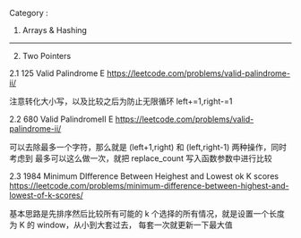 
Category : 

1. Arrays & Hashing


---


2. Two Pointers

2.1 125 Valid Palindrome E https://leetcode.com/problems/valid-palindrome-ii/

注意转化大小写，以及比较之后为防止无限循环 left+=1,right-=1

2.2 680 Valid PalindromeII E https://leetcode.com/problems/valid-palindrome-ii/

可以去除最多一个字符，那么就是 (left+1,right) 和 (left,right-1) 两种操作，同时考虑到
最多可以这么做一次，就把 replace_count 写入函数参数中进行比较

2.3 1984 Minimum DIfference Between Heighest and Lowest ok K scores https://leetcode.com/problems/minimum-difference-between-highest-and-lowest-of-k-scores/

基本思路是先排序然后比较所有可能的 k 个选择的所有情况，就是设置一个长度为 K 的 window，从小到大套过去，
每套一次就更新一下最大值